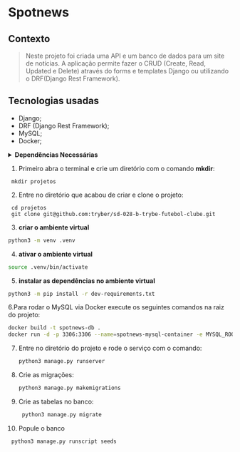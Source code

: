 # Spotnews

## Contexto

> Neste projeto foi criada uma API e um banco de dados para um site de notícias. A aplicação permite fazer o CRUD (Create, Read, Updated e Delete) através do forms e templates Django ou utilizando o DRF(Django Rest Framework).

## Tecnologias usadas

- Django;
- DRF (Django Rest Framework);
- MySQL;
- Docker;

  
<details>
  <summary><strong>Dependências Necessárias</strong></summary><br />
1. Este projeto usa dependências que não são funcionais em todas as versões do Python. Por isso, recomendamos que seu Python esteja na versão `3.10.0` ou superior. Você pode usar o `Pyenv`, basta seguir nosso tutorial sobre [instalação e uso do Pyenv](https://app.betrybe.com/learn/course/5e938f69-6e32-43b3-9685-c936530fd326/module/f04cdb21-382e-4588-8950-3b1a29afd2dd/section/aa76abc8-b842-40d9-b5cc-baa960952129/lesson/0fe67ea0-1046-4b55-a37c-44afcfa9ed0a).
  
> ⚠️ **ATENÇÃO: NUNCA REMOVA VERSÕES ANTIGAS INSTALADAS DO PYTHON. SEU SISTEMA OPERACIONAL PODE DEPENDER DELAS!** ⚠️

2. Para conseguir instalar a dependência `mysqlclient` você precisa garantir a existência de algumas bibliotecas no seu sistema operacional:

- **Debian/Ubuntu**
```bash
sudo apt-get install python3-dev default-libmysqlclient-dev build-essential pkg-config
```

- **Mac**
```bash
brew install mysql pkg-config
```
</details>


1. Primeiro abra o terminal e crie um diretório com o comando <strong>mkdir</strong>:
``` 
 mkdir projetos
```

2. Entre no diretório que acabou de criar e clone o projeto:
``` 
 cd projetos
 git clone git@github.com:tryber/sd-028-b-trybe-futebol-clube.git
```

  3. **criar o ambiente virtual**

  ```bash
  python3 -m venv .venv
  ```

  4. **ativar o ambiente virtual**

  ```bash
  source .venv/bin/activate
  ```

 5. **instalar as dependências no ambiente virtual**

  ```bash
  python3 -m pip install -r dev-requirements.txt
  ```
6.Para rodar o MySQL via Docker execute os seguintes comandos na raiz do projeto:

  ```bash
  docker build -t spotnews-db .
  docker run -d -p 3306:3306 --name=spotnews-mysql-container -e MYSQL_ROOT_PASSWORD=password -e MYSQL_DATABASE=spotnews_database spotnews-db
  ```

7. Entre no diretório do projeto e rode o serviço com o comando:

    ```bash
    python3 manage.py runserver
    ```
8. Crie as migrações:
    ```bash
    python3 manage.py makemigrations
    ```

9. Crie as tabelas no banco:
   ```bash
    python3 manage.py migrate
   ```
10. Popule o banco
   ```bash
    python3 manage.py runscript seeds
   ```
   
